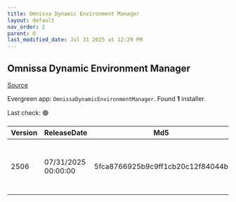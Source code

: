 ```yaml
---
title: Omnissa Dynamic Environment Manager
layout: default
nav_order: 2
parent: O
last_modified_date: Jul 31 2025 at 12:29 PM
---
```


## Omnissa Dynamic Environment Manager

[Source](https://www.omnissa.com/products/dynamic-environment-manager/)

Evergreen app: `OmnissaDynamicEnvironmentManager`. Found **1** installer.

Last check: 🟢

| Version | ReleaseDate         | Md5                              | Sha256                                                           | Size     | Type | URI                                                                                                                                                                                                  |
| ------- | ------------------- | -------------------------------- | ---------------------------------------------------------------- | -------- | ---- | ---------------------------------------------------------------------------------------------------------------------------------------------------------------------------------------------------- |
| 2506    | 07/31/2025 00:00:00 | 5fca8766925b9c9ff1cb20c12f84044b | 6cba38994841b61557629325258a85a8adfaa5ce6933849904f412d6f25e1124 | 35.95 MB | zip  | [https://download2.omnissa.com/software/DEM-1016-ENTERPRISE/Omnissa-DEM-Enterprise-2506-10.16.zip](https://download2.omnissa.com/software/DEM-1016-ENTERPRISE/Omnissa-DEM-Enterprise-2506-10.16.zip) |
